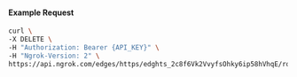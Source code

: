 <!-- Code generated for API Clients. DO NOT EDIT. -->

#### Example Request

```bash
curl \
-X DELETE \
-H "Authorization: Bearer {API_KEY}" \
-H "Ngrok-Version: 2" \
https://api.ngrok.com/edges/https/edghts_2c8f6Vk2VvyfsOhky6ip58hVhqE/routes/edghtsrt_2c8f6SJ8vtIQlOAN4wxVuUBPe8H/user_agent_filter
```
